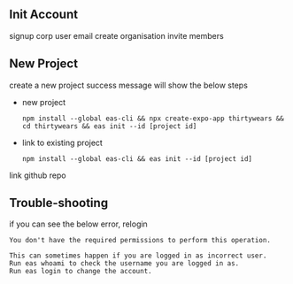 ## Init Account ##
signup corp user email
create organisation
invite members


## New Project ##
create a new project
success message will show the below steps
- new project
  ```
  npm install --global eas-cli && npx create-expo-app thirtywears && cd thirtywears && eas init --id [project id]
  ```
- link to existing project
  ```
  npm install --global eas-cli && eas init --id [project id]
  ```

link github repo


## Trouble-shooting ##
if you can see the below error, relogin
```
You don't have the required permissions to perform this operation.

This can sometimes happen if you are logged in as incorrect user.
Run eas whoami to check the username you are logged in as.
Run eas login to change the account.
```
